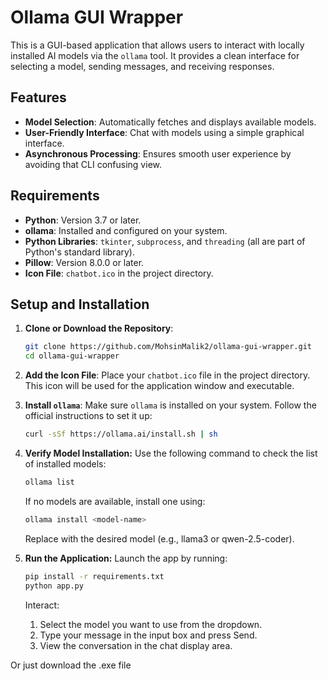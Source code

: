 # Ollama GUI Wrapper

This is a GUI-based application that allows users to interact with locally installed AI models via the `ollama` tool. It provides a clean interface for selecting a model, sending messages, and receiving responses.

## Features

- **Model Selection**: Automatically fetches and displays available models.
- **User-Friendly Interface**: Chat with models using a simple graphical interface.
- **Asynchronous Processing**: Ensures smooth user experience by avoiding that CLI confusing view.

## Requirements

- **Python**: Version 3.7 or later.
- **ollama**: Installed and configured on your system.
- **Python Libraries**: `tkinter`, `subprocess`, and `threading` (all are part of Python's standard library).
- **Pillow**: Version 8.0.0 or later.
- **Icon File**: `chatbot.ico` in the project directory.

## Setup and Installation

1. **Clone or Download the Repository**:
   ```bash
   git clone https://github.com/MohsinMalik2/ollama-gui-wrapper.git
   cd ollama-gui-wrapper

2. **Add the Icon File**:
   Place your `chatbot.ico` file in the project directory. This icon will be used for the application window and executable.

3. **Install `ollama`**:
   Make sure `ollama` is installed on your system. Follow the official instructions to set it up:
   ```bash
   curl -sSf https://ollama.ai/install.sh | sh

4. **Verify Model Installation:**
    Use the following command to check the list of installed models:
    ```bash
    ollama list
    ```

    If no models are available, install one using:
    ```bash
    ollama install <model-name>
    ```

    Replace <model-name> with the desired model (e.g., llama3 or qwen-2.5-coder).

5. **Run the Application:**
    Launch the app by running:

    ```bash
    pip install -r requirements.txt
    python app.py
    ```
    
    Interact:

    1. Select the model you want to use from the dropdown.
    2. Type your message in the input box and press Send.
    3. View the conversation in the chat display area.

Or just download the .exe file